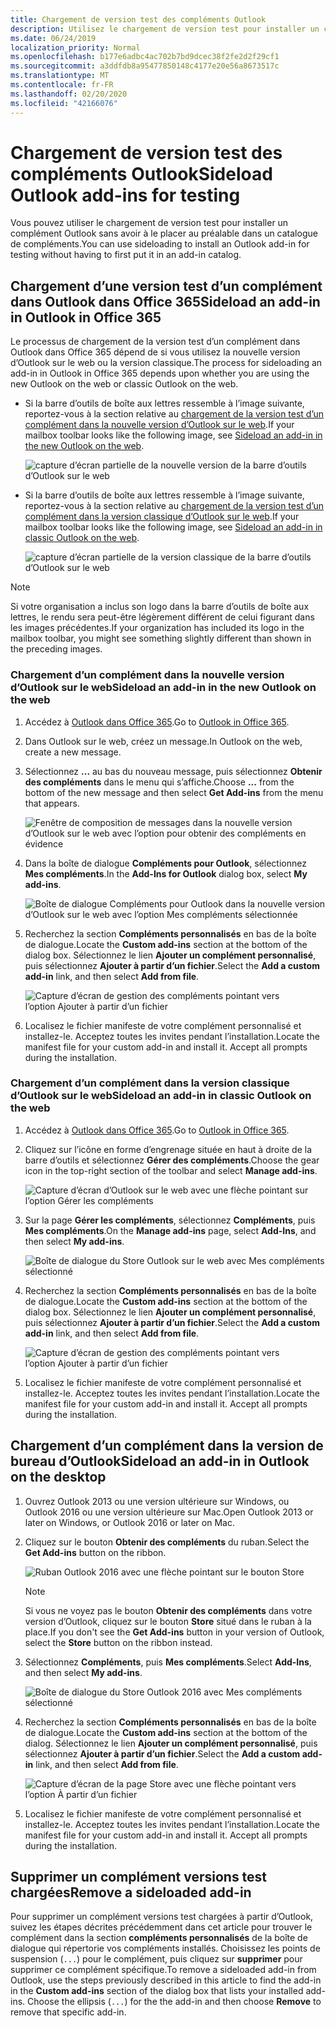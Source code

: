 ```yaml
---
title: Chargement de version test des compléments Outlook
description: Utilisez le chargement de version test pour installer un complément Outlook sans avoir à le placer au préalable dans un catalogue de compléments.
ms.date: 06/24/2019
localization_priority: Normal
ms.openlocfilehash: b177e6adbc4ac702b7bd9dcec38f2fe2d2f29cf1
ms.sourcegitcommit: a3ddfdb8a95477850148c4177e20e56a8673517c
ms.translationtype: MT
ms.contentlocale: fr-FR
ms.lasthandoff: 02/20/2020
ms.locfileid: "42166076"
---
```

# <a name="sideload-outlook-add-ins-for-testing"></a><span data-ttu-id="8ee69-103">Chargement de version test des compléments Outlook</span><span class="sxs-lookup"><span data-stu-id="8ee69-103">Sideload Outlook add-ins for testing</span></span>

<span data-ttu-id="8ee69-104">Vous pouvez utiliser le chargement de version test pour installer un complément Outlook sans avoir à le placer au préalable dans un catalogue de compléments.</span><span class="sxs-lookup"><span data-stu-id="8ee69-104">You can use sideloading to install an Outlook add-in for testing without having to first put it in an add-in catalog.</span></span>


## <a name="sideload-an-add-in-in-outlook-in-office-365"></a><span data-ttu-id="8ee69-105">Chargement d’une version test d’un complément dans Outlook dans Office 365</span><span class="sxs-lookup"><span data-stu-id="8ee69-105">Sideload an add-in in Outlook in Office 365</span></span>

<span data-ttu-id="8ee69-106">Le processus de chargement de la version test d’un complément dans Outlook dans Office 365 dépend de si vous utilisez la nouvelle version d’Outlook sur le web ou la version classique.</span><span class="sxs-lookup"><span data-stu-id="8ee69-106">The process for sideloading an add-in in Outlook in Office 365 depends upon whether you are using the new Outlook on the web or classic Outlook on the web.</span></span>

- <span data-ttu-id="8ee69-107">Si la barre d’outils de boîte aux lettres ressemble à l’image suivante, reportez-vous à la section relative au [chargement de la version test d’un complément dans la nouvelle version d’Outlook sur le web](#sideload-an-add-in-in-the-new-outlook-on-the-web).</span><span class="sxs-lookup"><span data-stu-id="8ee69-107">If your mailbox toolbar looks like the following image, see [Sideload an add-in in the new Outlook on the web](#sideload-an-add-in-in-the-new-outlook-on-the-web).</span></span>

    ![capture d’écran partielle de la nouvelle version de la barre d’outils d’Outlook sur le web](../images/outlook-on-the-web-new-toolbar.png)

- <span data-ttu-id="8ee69-109">Si la barre d’outils de boîte aux lettres ressemble à l’image suivante, reportez-vous à la section relative au [chargement de la version test d’un complément dans la version classique d’Outlook sur le web](#sideload-an-add-in-in-classic-outlook-on-the-web).</span><span class="sxs-lookup"><span data-stu-id="8ee69-109">If your mailbox toolbar looks like the following image, see [Sideload an add-in in classic Outlook on the web](#sideload-an-add-in-in-classic-outlook-on-the-web).</span></span>

    ![capture d’écran partielle de la version classique de la barre d’outils d’Outlook sur le web](../images/outlook-on-the-web-classic-toolbar.png)

> [!NOTE]
> <span data-ttu-id="8ee69-111">Si votre organisation a inclus son logo dans la barre d’outils de boîte aux lettres, le rendu sera peut-être légèrement différent de celui figurant dans les images précédentes.</span><span class="sxs-lookup"><span data-stu-id="8ee69-111">If your organization has included its logo in the mailbox toolbar, you might see something slightly different than shown in the preceding images.</span></span>

### <a name="sideload-an-add-in-in-the-new-outlook-on-the-web"></a><span data-ttu-id="8ee69-112">Chargement d’un complément dans la nouvelle version d’Outlook sur le web</span><span class="sxs-lookup"><span data-stu-id="8ee69-112">Sideload an add-in in the new Outlook on the web</span></span>

1. <span data-ttu-id="8ee69-113">Accédez à [Outlook dans Office 365](https://outlook.office.com).</span><span class="sxs-lookup"><span data-stu-id="8ee69-113">Go to [Outlook in Office 365](https://outlook.office.com).</span></span>

1. <span data-ttu-id="8ee69-114">Dans Outlook sur le web, créez un message.</span><span class="sxs-lookup"><span data-stu-id="8ee69-114">In Outlook on the web, create a new message.</span></span>   

1. <span data-ttu-id="8ee69-115">Sélectionnez **...** au bas du nouveau message, puis sélectionnez **Obtenir des compléments** dans le menu qui s’affiche.</span><span class="sxs-lookup"><span data-stu-id="8ee69-115">Choose **...** from the bottom of the new message and then select **Get Add-ins** from the menu that appears.</span></span>

    ![Fenêtre de composition de messages dans la nouvelle version d’Outlook sur le web avec l’option pour obtenir des compléments en évidence](../images/outlook-on-the-web-new-get-add-ins.png)

1. <span data-ttu-id="8ee69-117">Dans la boîte de dialogue **Compléments pour Outlook**, sélectionnez **Mes compléments**.</span><span class="sxs-lookup"><span data-stu-id="8ee69-117">In the **Add-Ins for Outlook** dialog box, select **My add-ins**.</span></span>

    ![Boîte de dialogue Compléments pour Outlook dans la nouvelle version d’Outlook sur le web avec l’option Mes compléments sélectionnée](../images/outlook-on-the-web-new-my-add-ins.png)

1. <span data-ttu-id="8ee69-119">Recherchez la section **Compléments personnalisés** en bas de la boîte de dialogue.</span><span class="sxs-lookup"><span data-stu-id="8ee69-119">Locate the **Custom add-ins** section at the bottom of the dialog box.</span></span> <span data-ttu-id="8ee69-120">Sélectionnez le lien **Ajouter un complément personnalisé**, puis sélectionnez **Ajouter à partir d’un fichier**.</span><span class="sxs-lookup"><span data-stu-id="8ee69-120">Select the **Add a custom add-in** link, and then select **Add from file**.</span></span>

    ![Capture d’écran de gestion des compléments pointant vers l’option Ajouter à partir d’un fichier](../images/outlook-sideload-desktop-add-from-file.png)

1. <span data-ttu-id="8ee69-p102">Localisez le fichier manifeste de votre complément personnalisé et installez-le. Acceptez toutes les invites pendant l’installation.</span><span class="sxs-lookup"><span data-stu-id="8ee69-p102">Locate the manifest file for your custom add-in and install it. Accept all prompts during the installation.</span></span>

### <a name="sideload-an-add-in-in-classic-outlook-on-the-web"></a><span data-ttu-id="8ee69-124">Chargement d’un complément dans la version classique d’Outlook sur le web</span><span class="sxs-lookup"><span data-stu-id="8ee69-124">Sideload an add-in in classic Outlook on the web</span></span>

1. <span data-ttu-id="8ee69-125">Accédez à [Outlook dans Office 365](https://outlook.office.com).</span><span class="sxs-lookup"><span data-stu-id="8ee69-125">Go to [Outlook in Office 365](https://outlook.office.com).</span></span>

1. <span data-ttu-id="8ee69-126">Cliquez sur l’icône en forme d’engrenage située en haut à droite de la barre d’outils et sélectionnez **Gérer des compléments**.</span><span class="sxs-lookup"><span data-stu-id="8ee69-126">Choose the gear icon in the top-right section of the toolbar and select **Manage add-ins**.</span></span>

    ![Capture d’écran d’Outlook sur le web avec une flèche pointant sur l’option Gérer les compléments](../images/outlook-sideload-web-manage-integrations.png)

1. <span data-ttu-id="8ee69-128">Sur la page **Gérer les compléments**, sélectionnez **Compléments**, puis **Mes compléments**.</span><span class="sxs-lookup"><span data-stu-id="8ee69-128">On the **Manage add-ins** page, select **Add-Ins**, and then select **My add-ins**.</span></span>

    ![Boîte de dialogue du Store Outlook sur le web avec Mes compléments sélectionné](../images/outlook-sideload-store-select-add-ins.png)

1. <span data-ttu-id="8ee69-130">Recherchez la section **Compléments personnalisés** en bas de la boîte de dialogue.</span><span class="sxs-lookup"><span data-stu-id="8ee69-130">Locate the **Custom add-ins** section at the bottom of the dialog box.</span></span> <span data-ttu-id="8ee69-131">Sélectionnez le lien **Ajouter un complément personnalisé**, puis sélectionnez **Ajouter à partir d’un fichier**.</span><span class="sxs-lookup"><span data-stu-id="8ee69-131">Select the **Add a custom add-in** link, and then select **Add from file**.</span></span>

    ![Capture d’écran de gestion des compléments pointant vers l’option Ajouter à partir d’un fichier](../images/outlook-sideload-desktop-add-from-file.png)

1. <span data-ttu-id="8ee69-p104">Localisez le fichier manifeste de votre complément personnalisé et installez-le. Acceptez toutes les invites pendant l’installation.</span><span class="sxs-lookup"><span data-stu-id="8ee69-p104">Locate the manifest file for your custom add-in and install it. Accept all prompts during the installation.</span></span>

## <a name="sideload-an-add-in-in-outlook-on-the-desktop"></a><span data-ttu-id="8ee69-135">Chargement d’un complément dans la version de bureau d’Outlook</span><span class="sxs-lookup"><span data-stu-id="8ee69-135">Sideload an add-in in Outlook on the desktop</span></span>

1. <span data-ttu-id="8ee69-136">Ouvrez Outlook 2013 ou une version ultérieure sur Windows, ou Outlook 2016 ou une version ultérieure sur Mac.</span><span class="sxs-lookup"><span data-stu-id="8ee69-136">Open Outlook 2013 or later on Windows, or Outlook 2016 or later on Mac.</span></span>

1. <span data-ttu-id="8ee69-137">Cliquez sur le bouton **Obtenir des compléments** du ruban.</span><span class="sxs-lookup"><span data-stu-id="8ee69-137">Select the **Get Add-ins** button on the ribbon.</span></span>

    ![Ruban Outlook 2016 avec une flèche pointant sur le bouton Store](../images/outlook-sideload-desktop-store.png)

    > [!NOTE]
    > <span data-ttu-id="8ee69-139">Si vous ne voyez pas le bouton **Obtenir des compléments** dans votre version d’Outlook, cliquez sur le bouton **Store** situé dans le ruban à la place.</span><span class="sxs-lookup"><span data-stu-id="8ee69-139">If you don't see the **Get Add-ins** button in your version of Outlook, select the **Store** button on the ribbon instead.</span></span>

1. <span data-ttu-id="8ee69-140">Sélectionnez **Compléments**, puis **Mes compléments**.</span><span class="sxs-lookup"><span data-stu-id="8ee69-140">Select **Add-Ins**, and then select **My add-ins**.</span></span>

    ![Boîte de dialogue du Store Outlook 2016 avec Mes compléments sélectionné](../images/outlook-sideload-store-select-add-ins.png)

1. <span data-ttu-id="8ee69-142">Recherchez la section **Compléments personnalisés** en bas de la boîte de dialogue.</span><span class="sxs-lookup"><span data-stu-id="8ee69-142">Locate the **Custom add-ins** section at the bottom of the dialog.</span></span> <span data-ttu-id="8ee69-143">Sélectionnez le lien **Ajouter un complément personnalisé**, puis sélectionnez **Ajouter à partir d’un fichier**.</span><span class="sxs-lookup"><span data-stu-id="8ee69-143">Select the **Add a custom add-in** link, and then select **Add from file**.</span></span>

    ![Capture d’écran de la page Store avec une flèche pointant vers l’option À partir d’un fichier](../images/outlook-sideload-desktop-add-from-file.png)

1. <span data-ttu-id="8ee69-p106">Localisez le fichier manifeste de votre complément personnalisé et installez-le. Acceptez toutes les invites pendant l’installation.</span><span class="sxs-lookup"><span data-stu-id="8ee69-p106">Locate the manifest file for your custom add-in and install it. Accept all prompts during the installation.</span></span>

## <a name="remove-a-sideloaded-add-in"></a><span data-ttu-id="8ee69-147">Supprimer un complément versions test chargées</span><span class="sxs-lookup"><span data-stu-id="8ee69-147">Remove a sideloaded add-in</span></span>

<span data-ttu-id="8ee69-148">Pour supprimer un complément versions test chargées à partir d’Outlook, suivez les étapes décrites précédemment dans cet article pour trouver le complément dans la section **compléments personnalisés** de la boîte de dialogue qui répertorie vos compléments installés. Choisissez les points de suspension (`...`) pour le complément, puis cliquez sur **supprimer** pour supprimer ce complément spécifique.</span><span class="sxs-lookup"><span data-stu-id="8ee69-148">To remove a sideloaded add-in from Outlook, use the steps previously described in this article to find the add-in in the **Custom add-ins** section of the dialog box that lists your installed add-ins. Choose the ellipsis (`...`) for the the add-in and then choose **Remove** to remove that specific add-in.</span></span>